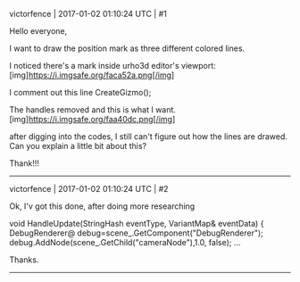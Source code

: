victorfence | 2017-01-02 01:10:24 UTC | #1

Hello everyone,

I want to draw the position mark as three different colored lines.

I noticed there's a mark inside urho3d editor's viewport:
[img]https://i.imgsafe.org/faca52a.png[/img]

I comment out this line 
CreateGizmo();

The handles removed and this is what I want.
[img]https://i.imgsafe.org/faa40dc.png[/img]

after digging into the codes, I still can't figure out how the lines are drawed. Can you explain a little bit about this?

Thank!!!

-------------------------

victorfence | 2017-01-02 01:10:24 UTC | #2

Ok, I'v got this done, after doing more researching

void HandleUpdate(StringHash eventType, VariantMap& eventData) {
  DebugRenderer@ debug=scene_.GetComponent("DebugRenderer");
  debug.AddNode(scene_.GetChild("cameraNode"),1.0, false);
...

Thanks.

-------------------------

